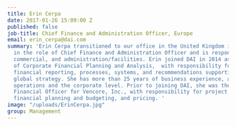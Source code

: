 ```yaml
---
title: Erin Cerpa
date: 2017-01-26 15:09:00 Z
published: false
job-title: Chief Finance and Administration Officer, Europe
email: erin_cerpa@dai.com
summary: 'Erin Cerpa transitioned to our office in the United Kingdom in January 2017
  in the role of Chief Finance and Administration Officer and is responsible for finance,
  commercial, and administration/facilities. Erin joined DAI in 2014 as Vice President
  of Corporate Financial Planning and Analysis,  with responsibility for consolidated
  financial reporting, processes, systems, and recommendations supporting the company’s
  global strategy. She has more than 25 years of business experience, at both the
  operations and the corporate level. Prior to joining DAI, she was the deputy Chief
  Financial Officer for Vencore, Inc., with responsibility for project financial operations,
  financial planning and budgeting, and pricing. '
image: "/uploads/ErinCerpa.jpg"
group: Management
---
```


